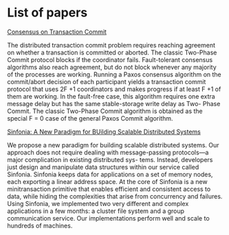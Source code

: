 # List of papers

[Consensus on Transaction Commit](http://research.microsoft.com/apps/pubs/default.aspx?id=64636)

The distributed transaction commit problem requires reaching agreement
on whether a transaction is committed or aborted. The classic
Two-Phase Commit protocol blocks if the coordinator
fails. Fault-tolerant consensus algorithms also reach agreement, but
do not block whenever any majority of the processes are
working. Running a Paxos consensus algorithm on the commit/abort
decision of each participant yields a transaction commit protocol that
uses 2F +1 coordinators and makes progress if at least F +1 of them
are working. In the fault-free case, this algorithm requires one extra
message delay but has the same stable-storage write delay as Two-
Phase Commit. The classic Two-Phase Commit algorithm is obtained as
the special F = 0 case of the general Paxos Commit algorithm.


[Sinfonia: A New Paradigm for BUilding Scalable Distributed Systems](http://www.google.com/url?sa=t&source=web&ct=res&cd=11&ved=0CDAQFjAK&url=http%3A%2F%2Fresearch.microsoft.com%2Fen-us%2Fpeople%2Faguilera%2Fsinfonia-tocs-to-appear2009.pdf&ei=t8YcS8jwBIqisgPl6uWRBw&usg=AFQjCNGX1WAWueqUL1fTs24YAaoA3rLZFA)

We propose a new paradigm for building scalable distributed
systems. Our approach does not require dealing with message-passing
protocols—a major complication in existing distributed sys-
tems. Instead, developers just design and manipulate data structures
within our service called Sinfonia. Sinfonia keeps data for
applications on a set of memory nodes, each exporting a linear address
space. At the core of Sinfonia is a new minitransaction primitive that
enables efficient and consistent access to data, while hiding the
complexities that arise from concurrency and failures.  Using
Sinfonia, we implemented two very different and complex applications
in a few months: a cluster file system and a group communication
service. Our implementations perform well and scale to hundreds of
machines.
